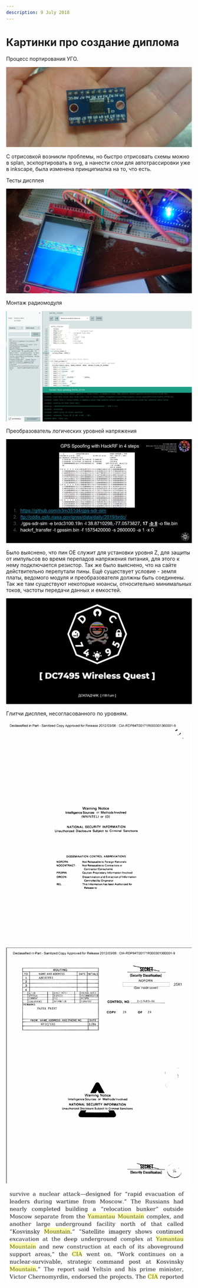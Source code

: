 ```yaml
---
description: 9 July 2018
---
```


# Картинки про создание диплома

Процесс портирования УГО.

![](../../.gitbook/assets/image%20%2820%29.png)

C отрисовкой возникли проблемы, но быстро отрисовать схемы можно в splan, эскпортировать в svg, а нанести слои для автотрассировки уже в inkscape, была изменена принципиалка на то, что есть.

Тесты дисплея

![](../../.gitbook/assets/image%20%2812%29.png)

Монтаж радиомодуля

![](../../.gitbook/assets/image%20%2813%29.png)

Преобразователь логических уровней напряжения

![](../../.gitbook/assets/image%20%2822%29.png)

Было выяснено, что пин OE служит для установки уровня Z, для защиты от импульсов во время перепадов напряжения питания, для этого к нему подключается резистор. Так же было выяснено, что на сайте действительно перепутали пины. Ещё существует условие - земля платы, ведомого модуля и преобразователя должны быть соединены. Так же там существуют некоторые нюансы, относительно минимальных токов, частоты передачи данных и емкостей.

![&#x415;&#x441;&#x43B;&#x438; &#x43D;&#x430; &#x43F;&#x43B;&#x430;&#x442;&#x435; &#x43D;&#x435;&#x442; &#x440;&#x435;&#x437;&#x438;&#x441;&#x442;&#x43E;&#x440;&#x430;, &#x442;&#x43E; &#x43D;&#x443;&#x436;&#x43D;&#x43E; &#x432;&#x44B;&#x43A;&#x438;&#x434;&#x44B;&#x432;&#x430;&#x442;&#x44C; OE &#x43D;&#x430; &#x43C;&#x438;&#x43D;&#x438;&#x43C;&#x430;&#x43B;&#x44C;&#x43D;&#x44B;&#x439; &#x443;&#x440;&#x43E;&#x432;&#x435;&#x43D;&#x44C; &#x432;&#x445; &#x43D;&#x430;&#x43F;&#x440;.](../../.gitbook/assets/image%20%2827%29.png)

Глитчи дисплея, несогласованного по уровням.

![](../../.gitbook/assets/image%20%2814%29.png)

![&#x432;&#x445;&#x43E;&#x434; &#x43B;&#x43E;&#x433;&#x438;&#x43A;&#x438; 3.3, &#x430; &#x432;&#x445;&#x43E;&#x434; &#x43F;&#x438;&#x442;&#x430;&#x43D;&#x438;&#x44F; 5, &#x43A;&#x43E;&#x433;&#x434;&#x430; &#x43D;&#x435;&#x442; &#x43F;&#x435;&#x440;&#x435;&#x43C;&#x44B;&#x447;&#x43A;&#x438;](../../.gitbook/assets/image%20%285%29.png)

![](../../.gitbook/assets/image%20%2815%29.png)



